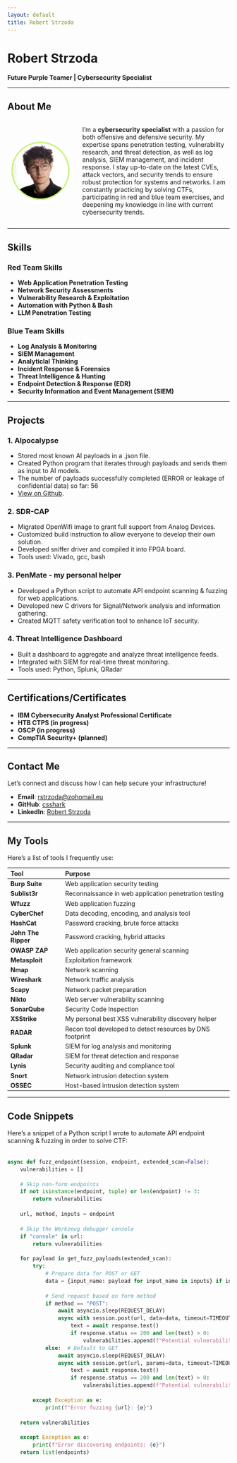 ```yaml
---
layout: default
title: Robert Strzoda
---
```


# Robert Strzoda

<b>Future Purple Teamer | Cybersecurity Specialist</b>

---

## About Me

<div style="display: flex; align-items: center;">
  <img src="img.png" alt="Robert Strzoda" style="float: left; margin-right: 20px; height: 150px; width: 150px; border-radius: 50%;" />
  <div>
    <p>I’m a <strong>cybersecurity specialist</strong> with a passion for both offensive and defensive security. My expertise spans penetration testing, vulnerability research, and threat detection, as well as log analysis, SIEM management, and incident response. I stay up-to-date on the latest CVEs, attack vectors, and security trends to ensure robust protection for systems and networks. I am constantly practicing by solving CTFs, participating in red and blue team exercises, and deepening my knowledge in line with current cybersecurity trends.</p>
  </div>
</div>

---

## Skills

### **Red Team Skills**
- **Web Application Penetration Testing**
- **Network Security Assessments**
- **Vulnerability Research & Exploitation**
- **Automation with Python & Bash**
- **LLM Penetration Testing**

### **Blue Team Skills**
- **Log Analysis & Monitoring**
- **SIEM Management**
- **Analyticlal Thinking**
- **Incident Response & Forensics**
- **Threat Intelligence & Hunting**
- **Endpoint Detection & Response (EDR)**
- **Security Information and Event Management (SIEM)**

---

## Projects

### 1. **AIpocalypse**
   - Stored most known AI payloads in a .json file.
   - Created Python program that iterates through payloads and sends them as input to AI models.
   - The number of payloads successfully completed (ERROR or leakage of confidential data) so far: 56
   - [View on Github](https://github.com/csshark/AIpocalypse).

### 2. **SDR-CAP**
   - Migrated OpenWifi image to grant full support from Analog Devices.
   - Customized build instruction to allow everyone to develop their own solution.
   - Developed sniffer driver and compiled it into FPGA board.
   - Tools used: Vivado, gcc, bash

### 3. **PenMate - my personal helper**
   - Developed a Python script to automate API endpoint scanning & fuzzing for web applications.
   - Developed new C drivers for Signal/Network analysis and information gathering.
   - Created MQTT safety verification tool to enhance IoT security.

### 4. **Threat Intelligence Dashboard**
   - Built a dashboard to aggregate and analyze threat intelligence feeds.
   - Integrated with SIEM for real-time threat monitoring.
   - Tools used: Python, Splunk, QRadar

---

## Certifications/Certificates

- **IBM Cybersecurity Analyst Professional Certificate**
- **HTB CTPS (in progress)**
- **OSCP (in progress)**
- **CompTIA Security+ (planned)**

---

## Contact Me

Let’s connect and discuss how I can help secure your infrastructure!

- **Email**: [rstrzoda@zohomail.eu](mailto:rstrzoda@zohomail.eu)
- **GitHub**: [csshark](https://github.com/csshark)
- **LinkedIn**: [Robert Strzoda](https://www.linkedin.com/in/robertstrzoda)

---

## My Tools

Here’s a list of tools I frequently use:

| Tool           | Purpose                          |
|:---------------|:---------------------------------|
| **Burp Suite** | Web application security testing |
| **Sublist3r**  | Reconnaissance in web application penetration testing | 
| **Wfuzz**      | Web application fuzzing |
| **CyberChef**  | Data decoding, encoding, and analysis tool | 
| **HashCat**    | Password cracking, brute force attacks | 
| **John The Ripper** | Password cracking, hybrid attacks |
| **OWASP ZAP**  | Web application security general scanning |
| **Metasploit** | Exploitation framework           |
| **Nmap**       | Network scanning                 |
| **Wireshark**  | Network traffic analysis         |
| **Scapy**      | Network packet preparation |
| **Nikto**      | Web server vulnerability scanning |
| **SonarQube**  | Security Code Inspection | 
| **XSStrike**   | My personal best XSS vulnerability discovery helper | 
| **RADAR**      | Recon tool developed to detect resources by DNS footprint |  
| **Splunk**     | SIEM for log analysis and monitoring |
| **QRadar**     | SIEM for threat detection and response |
| **Lynis**      | Security auditing and compliance tool |
| **Snort**      | Network intrusion detection system |
| **OSSEC**      | Host-based intrusion detection system |

---

## Code Snippets

Here’s a snippet of a Python script I wrote to automate API endpoint scanning & fuzzing in order to solve CTF:

```python

async def fuzz_endpoint(session, endpoint, extended_scan=False):
    vulnerabilities = []

    # Skip non-form endpoints
    if not isinstance(endpoint, tuple) or len(endpoint) != 3:
        return vulnerabilities

    url, method, inputs = endpoint

    # Skip the Werkzeug debugger console
    if "console" in url:
        return vulnerabilities

    for payload in get_fuzz_payloads(extended_scan):
        try:
            # Prepare data for POST or GET
            data = {input_name: payload for input_name in inputs} if inputs else {"input": payload}

            # Send request based on form method
            if method == "POST":
                await asyncio.sleep(REQUEST_DELAY)
                async with session.post(url, data=data, timeout=TIMEOUT) as response:
                    text = await response.text()
                    if response.status == 200 and len(text) > 0:
                        vulnerabilities.append(f"Potential vulnerability at {url} with payload: {payload}")
            else:  # Default to GET
                await asyncio.sleep(REQUEST_DELAY)
                async with session.get(url, params=data, timeout=TIMEOUT) as response:
                    text = await response.text()
                    if response.status == 200 and len(text) > 0:
                        vulnerabilities.append(f"Potential vulnerability at {url} with payload: {payload}")

        except Exception as e:
            print(f"Error fuzzing {url}: {e}")

    return vulnerabilities

    except Exception as e:
        print(f"Error discovering endpoints: {e}")
    return list(endpoints)
```

